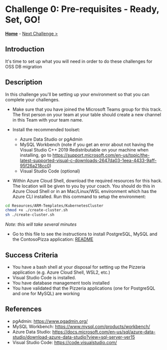 # Challenge 0: Pre-requisites - Ready, Set, GO!

**[Home](../README.md)** - [Next Challenge >](./01-assessment.md)

## Introduction

It's time to set up what you will need in order to do these challenges for OSS DB migration

## Description

In this challenge you'll be setting up your environment so that you can complete your challenges.

- Make sure that you have joined the Microsoft Teams group for this track. The first person on your team at your table should create a new channel in this Team with your team name.

- Install the recommended toolset:
    - Azure Data Studio or pgAdmin
    - MySQL Workbench (note if you get an error about not having the Visual Studio C++ 2019 Redistributable on your machine when installing, go to https://support.microsoft.com/en-us/topic/the-latest-supported-visual-c-downloads-2647da03-1eea-4433-9aff-95f26a218cc0)
    - Visual Studio Code (optional)

- Within Azure Cloud Shell, download the required resources for this hack. The location will be given to you by your coach. You should do this in Azure Cloud Shell or in an Mac/Linux/WSL environment which has the Azure CLI installed. Run this command to setup the environment:

```bash
cd Resources/ARM-Templates/KubernetesCluster
chmod +x ./create-cluster.sh
sh ./create-cluster.sh

```

*Note: this will take several minutes*

- Go to this file to see the instructions to install PostgreSQL, MySQL and the ContosoPizza application: [README](Resources/HelmCharts/README.md)


## Success Criteria

* You have a bash shell at your disposal for setting up the Pizzeria application (e.g. Azure Cloud Shell, WSL2, etc.)
* Visual Studio Code is installed.
* You have database management tools installed
* You have validated that the Pizzeria applications (one for PostgreSQL and one for MySQL) are working

## References

* pgAdmin: https://www.pgadmin.org/
* MySQL Workbench: https://www.mysql.com/products/workbench/
* Azure Data Studio: https://docs.microsoft.com/en-us/sql/azure-data-studio/download-azure-data-studio?view=sql-server-ver15
* Visual Studio Code: https://code.visualstudio.com/

